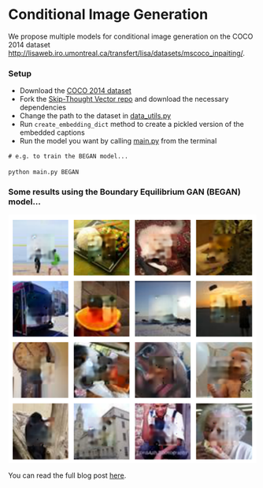 # Conditional Image Generation
We propose multiple models for conditional image generation on the COCO 2014 
dataset http://lisaweb.iro.umontreal.ca/transfert/lisa/datasets/mscoco_inpaiting/.


### Setup

- Download the [COCO 2014 dataset](http://lisaweb.iro.umontreal.ca/transfert/lisa/datasets/mscoco_inpaiting/) 
- Fork the [Skip-Thought Vector repo](https://github.com/ryankiros/skip-thoughts) and download the necessary dependencies
- Change the path to the dataset in [data_utils.py](https://github.com/charlesashby/conditional-image-generation/blob/master/lib/data_utils.py)
- Run `create_embedding_dict` method to create a pickled version of the embedded captions
- Run the model you want by calling [main.py](https://github.com/charlesashby/conditional-image-generation/blob/master/main.py) from the terminal


```
# e.g. to train the BEGAN model...

python main.py BEGAN
```


### Some results using the Boundary Equilibrium GAN (BEGAN) model...

![](began_examples.png)

You can read the full blog post [here](https://charlesashby.github.io/gan/).
